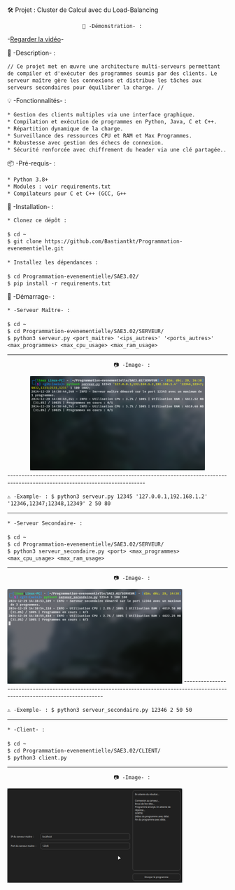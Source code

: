 🛠️ Projet : Cluster de Calcul avec du Load-Balancing

							🎥 -Démonstration- : 
	
 -[Regarder la vidéo](https://drive.google.com/file/d/1Dk7CMTXXXkSrzTFJfp3_4FYCnZOScKqN/preview)-
	

📜 -Description- :

	// Ce projet met en œuvre une architecture multi-serveurs permettant de compiler et d'exécuter des programmes soumis par des clients. Le serveur maître gère les connexions et distribue les tâches aux serveurs secondaires pour équilibrer la charge. //

💡 -Fonctionnalités- :

	* Gestion des clients multiples via une interface graphique.
	* Compilation et exécution de programmes en Python, Java, C et C++.
	* Répartition dynamique de la charge.
	* Surveillance des ressources CPU et RAM et Max Programmes.
	* Robustesse avec gestion des échecs de connexion.
	* Sécurité renforcée avec chiffrement du header via une clé partagée..

📦 -Pré-requis- :

	* Python 3.8+
	* Modules : voir requirements.txt
	* Compilateurs pour C et C++ (GCC, G++

🔧 -Installation- :

	* Clonez ce dépôt :
	
	$ cd ~
	$ git clone https://github.com/Bastiantkt/Programmation-evenementielle.git

	* Installez les dépendances :
	
	$ cd Programmation-evenementielle/SAE3.02/
	$ pip install -r requirements.txt

🚀 -Démarrage- :

	* -Serveur Maître- :
	
	$ cd ~
	$ cd Programmation-evenementielle/SAE3.02/SERVEUR/
	$ python3 serveur.py <port_maitre> '<ips_autres>' '<ports_autres>' <max_programmes> <max_cpu_usage> <max_ram_usage>

-------------------------------------------------------------------------------------------------------------------------------
					                  📷 -Image- :
<div style="text-align: center;"> 
<img src="IMAGES/Screenshot2.png" alt="Aperçu de l'application" width="400">
</div>
-------------------------------------------------------------------------------------------------------------------------------	

	⚠️ -Example- : $ python3 serveur.py 12345 '127.0.0.1,192.168.1.2' '12346,12347;12348,12349' 2 50 80

-------------------------------------------------------------------------------------------------------------------------------
	
	* -Serveur Secondaire- :
	
	$ cd ~
	$ cd Programmation-evenementielle/SAE3.02/SERVEUR/
	$ python3 serveur_secondaire.py <port> <max_programmes> <max_cpu_usage> <max_ram_usage>
						    
-------------------------------------------------------------------------------------------------------------------------------
					                  📷 -Image- :
 
<img src="IMAGES/Screenshot3.png" alt="Aperçu de l'application" width="400">
-------------------------------------------------------------------------------------------------------------------------------	

	⚠️ -Exemple- : $ python3 serveur_secondaire.py 12346 2 50 50

-------------------------------------------------------------------------------------------------------------------------------
						    
	* -Client- :
	
	$ cd ~
	$ cd Programmation-evenementielle/SAE3.02/CLIENT/
	$ python3 client.py

-------------------------------------------------------------------------------------------------------------------------------
					                  📷 -Image- :
 
<img src="IMAGES/Screenshot1.png" alt="Aperçu de l'application" width="400">



	